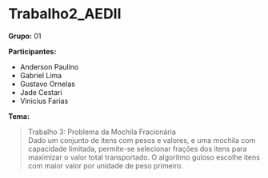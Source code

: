 # Trabalho2_AEDII
**Grupo:** 01

**Participantes:**
- Anderson Paulino
- Gabriel Lima
- Gustavo Ornelas
- Jade Cestari
- Vinicius Farias

**Tema:**
> Trabalho 3: Problema da Mochila Fracionária  
> Dado um conjunto de itens com pesos e valores, e uma mochila com capacidade limitada, permite-se selecionar frações dos itens para maximizar o valor total transportado. O algoritmo guloso escolhe itens com maior valor por unidade de peso primeiro.
